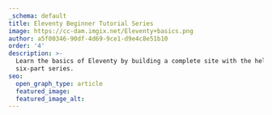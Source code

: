 ```yaml
---
_schema: default
title: Eleventy Beginner Tutorial Series
image: https://cc-dam.imgix.net/Eleventy+basics.png
author: a5f00346-90df-4d69-9ce1-d9e4c8e51b10
order: '4'
description: >-
  Learn the basics of Eleventy by building a complete site with the help of this
  six-part series.
seo:
  open_graph_type: article
  featured_image:
  featured_image_alt:
---
```

